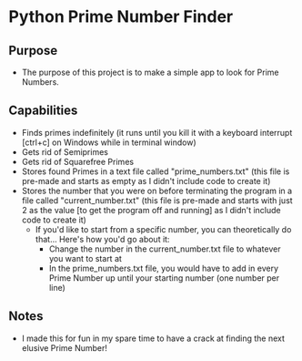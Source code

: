 # Python Prime Number Finder

## **Purpose**

- The purpose of this project is to make a simple app to look for Prime Numbers.

## **Capabilities**

- Finds primes indefinitely (it runs until you kill it with a keyboard interrupt [ctrl+c] on Windows while in terminal window)
- Gets rid of Semiprimes
- Gets rid of Squarefree Primes
- Stores found Primes in a text file called "prime_numbers.txt" (this file is pre-made and starts as empty as I didn't include code to create it)
- Stores the number that you were on before terminating the program in a file called "current_number.txt" (this file is pre-made and starts with just 2 as the value [to get the program off and running] as I didn't include code to create it)
    - If you'd like to start from a specific number, you can theoretically do that... Here's how you'd go about it:
        - Change the number in the current_number.txt file to whatever you want to start at
        - In the prime_numbers.txt file, you would have to add in every Prime Number up until your starting number (one number per line)

## **Notes**
- I made this for fun in my spare time to have a crack at finding the next elusive Prime Number!